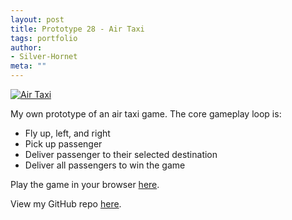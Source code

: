 ```yaml
---
layout: post
title: Prototype 28 - Air Taxi
tags: portfolio
author:
- Silver-Hornet
meta: ""
---
```


[![Air Taxi]({{site.url}}/air-taxi.png)](https://play.unity.com/mg/other/air-taxi)

My own prototype of an air taxi game. The core gameplay loop is:

- Fly up, left, and right
- Pick up passenger
- Deliver passenger to their selected destination
- Deliver all passengers to win the game

Play the game in your browser [here](https://play.unity.com/mg/other/air-taxi).

View my GitHub repo [here](https://github.com/silver-hornet/air-taxi).